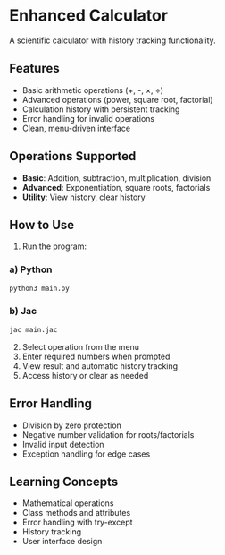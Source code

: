 # Enhanced Calculator

A scientific calculator with history tracking functionality.

## Features
- Basic arithmetic operations (+, -, ×, ÷)
- Advanced operations (power, square root, factorial)
- Calculation history with persistent tracking
- Error handling for invalid operations
- Clean, menu-driven interface

## Operations Supported
- **Basic**: Addition, subtraction, multiplication, division
- **Advanced**: Exponentiation, square roots, factorials
- **Utility**: View history, clear history

## How to Use
1. Run the program:
### a) Python
```bash
python3 main.py
```
### b) Jac
```bash
jac main.jac
```
2. Select operation from the menu
3. Enter required numbers when prompted
4. View result and automatic history tracking
5. Access history or clear as needed

## Error Handling
- Division by zero protection
- Negative number validation for roots/factorials
- Invalid input detection
- Exception handling for edge cases

## Learning Concepts
- Mathematical operations
- Class methods and attributes
- Error handling with try-except
- History tracking
- User interface design

